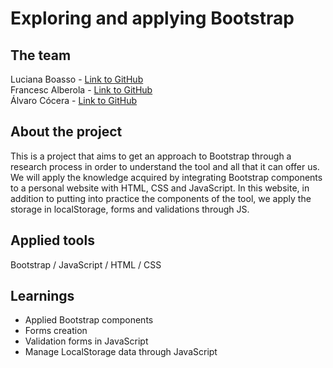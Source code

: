 # Exploring and applying Bootstrap

## The team
Luciana Boasso - <a href="https://github.com/Luboasso">Link to GitHub</a><br>
Francesc Alberola - <a href="https://github.com/cescalberola">Link to GitHub</a><br>
Álvaro Cócera - <a href="https://github.com/cocera">Link to GitHub</a><br>

## About the project
This is a project that aims to get an approach to Bootstrap through a research process in order to understand the tool and all that it can offer us. We will apply the knowledge acquired by integrating Bootstrap components to a personal website with HTML, CSS and JavaScript. In this website, in addition to putting into practice the components of the tool, we apply the storage in localStorage, forms and validations through JS.

## Applied tools
Bootstrap  /  JavaScript  /  HTML  /  CSS

## Learnings
<ul>
<li>Applied Bootstrap components</li>
<li>Forms creation</li>
<li>Validation forms in JavaScript</li>
<li>Manage LocalStorage data through JavaScript</li>
</ul>
